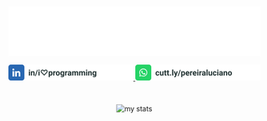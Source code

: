 ![Luciano Pereira](./assets/lucianopereira.svg)

<a href="https://www.linkedin.com/in/i♡programming">
  <img height="32px" src="./assets/linkedin.svg" alt="LinkedIn"/>
</a>

<a href="https://cutt.ly/pereiraluciano">
  <img height="32px" src="./assets/whatsapp.svg" alt="whatsapp"/>
</a>

<br/><p align="center" ><img width="280px" src="https://github-readme-stats.vercel.app/api/top-langs?username=thisIsMySourceCode&show_icons=true&theme=transparent&locale=en&layout=default" alt="my stats" /></p>
